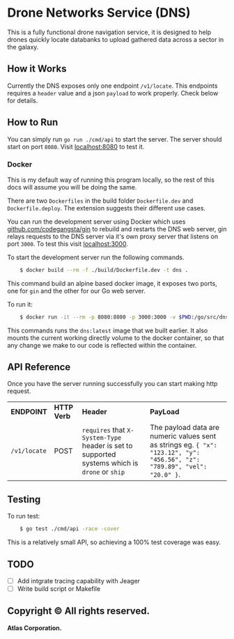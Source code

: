 # Drone Networks Service (DNS)

This is a fully functional drone navigation service, it is designed to help drones quickly locate databanks to upload gathered data across a sector in the galaxy.

## How it Works

Currently the DNS exposes only one endpoint `/v1/locate`. This endpoints requires a `header` value and a json `payload` to work properly. Check below for details.

## How to Run

You can simply run `go run ./cmd/api` to start the server. The server should start on port `8080`. Visit <localhost:8080> to test it.

### Docker

This is my default way of running this program locally, so the rest of this docs will assume you will be doing the same.

There are two `Dockerfiles` in the build folder `Dockerfile.dev` and `Dockerfile.deploy`. The extension suggests their different use cases.

You can run the development server using Docker which uses [github.com/codegangsta/gin](gin) to rebuild and restarts the DNS web server, gin relays requests to the DNS server via it's own proxy server that listens on port `3000`. To test this visit <localhost:3000>.

To start the development server run the following commands.

```bash
    $ docker build --rm -f ./build/Dockerfile.dev -t dns .
```

This command build an alpine based docker image, it exposes two ports, one for `gin` and the other for our Go web server.

To run it:

```bash
    $ docker run -it --rm -p 8080:8080 -p 3000:3000 -v $PWD:/go/src/dns dns
```

This commands runs the `dns:latest` image that we built earlier. It also mounts the current working directly volume to the docker container, so that any change we make to our code is reflected within the container.

## API Reference

Once you have the server running successfully you can start making http request.

| | | | |
|-|-|-|-|
| __ENDPOINT__ | __HTTP Verb__ | __Header__ | __PayLoad__ | __Description__
| `/v1/locate` | POST | `requires` that `X-System-Type` header is set to supported systems which is `drone` or `ship` | The payload data are numeric values sent as strings eg. `{ "x": "123.12", "y": "456.56", "z": "789.89", "vel": "20.0" }`.

## Testing

To run test:

```bash
    $ go test ./cmd/api -race -cover
```

This is a relatively small API, so achieving a 100% test coverage was easy.

## TODO

+ [ ] Add intgrate tracing capability with Jeager
+ [ ] Write build script or Makefile

## Copyright © All rights reserved.

**Atlas Corporation.**
